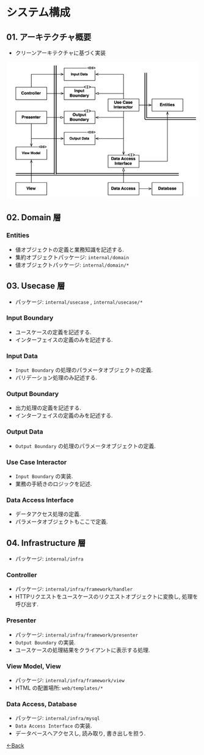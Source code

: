 # システム構成

## 01. アーキテクチャ概要

- クリーンアーキテクチャに基づく実装

![クラス図](./classes.png)

## 02. Domain 層

### Entities

- 値オブジェクトの定義と業務知識を記述する.
- 集約オブジェクトパッケージ:  `internal/domain`
- 値オブジェクトパッケージ: `internal/domain/*`

## 03. Usecase 層

- パッケージ: `internal/usecase` , `internal/usecase/*`

### Input Boundary

- ユースケースの定義を記述する.
- インターフェイスの定義のみを記述する.

### Input Data

- `Input Boundary` の処理のパラメータオブジェクトの定義.
- バリデーション処理のみ記述する.

### Output Boundary

- 出力処理の定義を記述する.
- インターフェイスの定義のみを記述する.

### Output Data

- `Output Boundary` の処理のパラメータオブジェクトの定義.

### Use Case Interactor

- `Input Boundary` の実装.
- 業務の手続きのロジックを記述.

### Data Access Interface

- データアクセス処理の定義.
- パラメータオブジェクトもここで定義.

## 04. Infrastructure 層

- パッケージ: `internal/infra`

### Controller

- パッケージ: `internal/infra/framework/handler`
- HTTPリクエストをユースケースのリクエストオブジェクトに変換し, 処理を呼び出す.

### Presenter

- パッケージ: `internal/infra/framework/presenter`
- `Output Boundary` の実装.
- ユースケースの処理結果をクライアントに表示する処理.

### View Model, View

- パッケージ: `internal/infra/framework/view`
- HTML の配置場所: `web/templates/*`

### Data Access, Database

- パッケージ: `internal/infra/mysql`
- `Data Access Interface` の実装.
- データベースへアクセスし, 読み取り, 書き出しを担う.

[←Back](../README.md)
